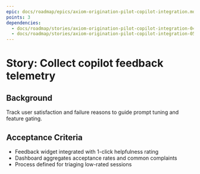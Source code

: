 ```yaml
---
epic: docs/roadmap/epics/axiom-origination-pilot-copilot-integration.md
points: 3
dependencies:
  - docs/roadmap/stories/axiom-origination-pilot-copilot-integration-04-ui-affordances.md
  - docs/roadmap/stories/axiom-origination-pilot-copilot-integration-05-guardrails.md
---
```

# Story: Collect copilot feedback telemetry

## Background
Track user satisfaction and failure reasons to guide prompt tuning and feature gating.

## Acceptance Criteria
- Feedback widget integrated with 1-click helpfulness rating
- Dashboard aggregates acceptance rates and common complaints
- Process defined for triaging low-rated sessions

